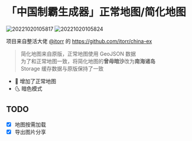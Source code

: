 # 「中国制霸生成器」正常地图/简化地图

![20221020105817](https://user-images.githubusercontent.com/44841842/196846136-fc4fe74d-1950-48aa-84c9-67381fe796f3.png)
![20221020105824](https://user-images.githubusercontent.com/44841842/196846158-a06cba82-f1e3-407b-ac5e-6d33a85f1fe7.png)

项目来自整活大佬 [@itorr](https://github.com/itorr) 的 https://github.com/itorr/china-ex

> 简化地图来自原版，正常地图使用 GeoJSON 数据  
> 为了和正常地图一致，将简化地图的**曾母暗沙**改为**南海诸岛**  
> Storage 缓存数据与原版保持了一致

- 🎉 增加了正常地图
- 🌜 暗色模式

## TODO

- [x] 地图按需加载
- [x] 导出图片分享
